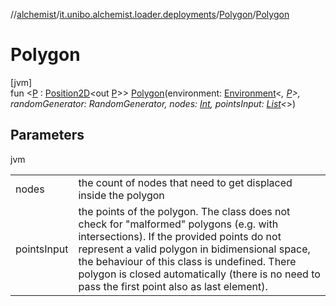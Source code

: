 //[alchemist](../../../index.md)/[it.unibo.alchemist.loader.deployments](../index.md)/[Polygon](index.md)/[Polygon](-polygon.md)

# Polygon

[jvm]\
fun <[P](index.md) : [Position2D](../../it.unibo.alchemist.model.interfaces/-position2-d/index.md)<out [P](index.md)>> [Polygon](-polygon.md)(environment: [Environment](../../it.unibo.alchemist.model.interfaces/-environment/index.md)<*, [P](index.md)>, randomGenerator: RandomGenerator, nodes: [Int](https://kotlinlang.org/api/latest/jvm/stdlib/kotlin/-int/index.html), pointsInput: [List](https://kotlinlang.org/api/latest/jvm/stdlib/kotlin.collections/-list/index.html)<*>)

## Parameters

jvm

| | |
|---|---|
| nodes | the count of nodes that need to get displaced inside the polygon |
| pointsInput | the points of the polygon. The class does not check for "malformed" polygons (e.g. with intersections). If the provided points do not represent a valid polygon in bidimensional space, the behaviour of this class is undefined. There polygon is closed automatically (there is no need to pass the first point also as last element). |
